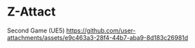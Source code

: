 # Z-Attact
Second Game (UE5)
https://github.com/user-attachments/assets/e9c463a3-28f4-44b7-aba9-8d183c26981d
